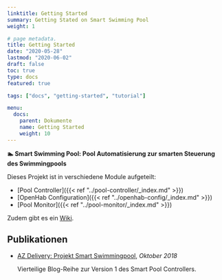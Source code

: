 ```yaml
---
linktitle: Getting Started
summary: Getting Stated on Smart Swimming Pool
weight: 1

# page metadata.
title: Getting Started
date: "2020-05-28"
lastmod: "2020-06-02"
draft: false
toc: true
type: docs
featured: true

tags: ["docs", "getting-started", "tutorial"]

menu:
  docs:
    parent: Dokumente
    name: Getting Started
    weight: 10
---
```


**🏊 Smart Swimming Pool: Pool Automatisierung zur smarten Steuerung des Swimmingpools**

Dieses Projekt ist in verschiedene Module aufgeteilt:

- [Pool Controller]({{< ref "../pool-controller/_index.md" >}})
- [OpenHab Configuration]({{< ref "../openhab-config/_index.md" >}})
- [Pool Monitor]({{< ref "../pool-monitor/_index.md" >}})

Zudem gibt es ein [Wiki](https://github.com/smart-swimmingpool/smart-swimmingpool/wiki).

## Publikationen

- [AZ Delivery: Projekt Smart Swimmingpool](https://www.az-delivery.de/blogs/azdelivery-blog-fur-arduino-und-raspberry-pi/projekt-smart-swimmingpool-einleitung), _Oktober 2018_

  Vierteilige Blog-Reihe zur Version 1 des Smart Pool Controllers.
